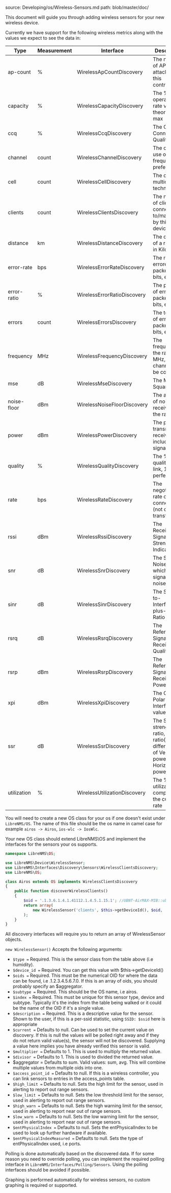 source: Developing/os/Wireless-Sensors.md
path: blob/master/doc/

This document will guide you through adding wireless sensors for your
new wireless device.

Currently we have support for the following wireless metrics along
with the values we expect to see the data in:

| Type        | Measurement | Interface                    | Description                                                                                     |
| ----------- | ----------- | ---------------------------- | ----------------------------------------------------------------------------------------------- |
| ap-count    | %           | WirelessApCountDiscovery     | The number of APs attached to this controller                                                   |
| capacity    | %           | WirelessCapacityDiscovery    | The % of operating rate vs theoretical max                                                      |
| ccq         | %           | WirelessCcqDiscovery         | The Client Connection Quality                                                                   |
| channel     | count       | WirelessChannelDiscovery     | The channel, use of frequency is preferred                                                      |
| cell        | count       | WirelessCellDiscovery        | The cell in a multicell technology                                                              |
| clients     | count       | WirelessClientsDiscovery     | The number of clients connected to/managed by this device                                       |
| distance    | km          | WirelessDistanceDiscovery    | The distance of a radio link in Kilometers                                                      |
| error-rate  | bps         | WirelessErrorRateDiscovery   | The rate of errored packets or bits, etc                                                        |
| error-ratio | %           | WirelessErrorRatioDiscovery  | The percent of errored packets or bits, etc                                                     |
| errors      | count       | WirelessErrorsDiscovery      | The total bits of errored packets or bits, etc                                                  |
| frequency   | MHz         | WirelessFrequencyDiscovery   | The frequency of the radio in MHz, channels can be converted                                    |
| mse         | dB          | WirelessMseDiscovery         | The Mean Square Error                                                                           |
| noise-floor | dBm         | WirelessNoiseFloorDiscovery  | The amount of noise received by the radio                                                       |
| power       | dBm         | WirelessPowerDiscovery       | The power of transmit or receive, including signal level                                        |
| quality     | %           | WirelessQualityDiscovery     | The % of quality of the link, 100% = perfect link                                               |
| rate        | bps         | WirelessRateDiscovery        | The negotiated rate of the connection (not data transfer)                                       |
| rssi        | dBm         | WirelessRssiDiscovery        | The Received Signal Strength Indicator                                                          |
| snr         | dB          | WirelessSnrDiscovery         | The Signal to Noise ratio, which is signal - noise floor                                        |
| sinr        | dB          | WirelessSinrDiscovery        | The Signal-to-Interference-plus-Noise Ratio                                                     |
| rsrq        | dB          | WirelessRsrqDiscovery        | The Reference Signal Received Quality                                                           |
| rsrp        | dBm         | WirelessRsrpDiscovery        | The Reference Signals Received Power                                                            |
| xpi         | dBm         | WirelessXpiDiscovery         | The Cross Polar Interference values                                                             |
| ssr         | dB          | WirelessSsrDiscovery         | The Signal strength ratio, the ratio(or difference) of Vertical rx power to Horizontal rx power |
| utilization | %           | WirelessUtilizationDiscovery | The % of utilization compared to the current rate                                               |

You will need to create a new OS class for your os if one doesn't exist
under `LibreNMS/OS`.  The name of this file should be the os name in
camel case for example `airos -> Airos`, `ios-wlc -> IosWlc`.

Your new OS class should extend LibreNMS\OS and implement the
interfaces for the sensors your os supports.

```php
namespace LibreNMS\OS;

use LibreNMS\Device\WirelessSensor;
use LibreNMS\Interfaces\Discovery\Sensors\WirelessClientsDiscovery;
use LibreNMS\OS;

class Airos extends OS implements WirelessClientsDiscovery
{
    public function discoverWirelessClients()
    {
        $oid = '.1.3.6.1.4.1.41112.1.4.5.1.15.1'; //UBNT-AirMAX-MIB::ubntWlStatStaCount.1
        return array(
            new WirelessSensor('clients', $this->getDeviceId(), $oid, 'airos', 1, 'Clients')
        );
    }
}
```

All discovery interfaces will require you to return an array of WirelessSensor objects.

`new WirelessSensor()` Accepts the following arguments:

- `$type =` Required. This is the sensor class from the table above (i.e humidity).
- `$device_id =` Required. You can get this value with $this->getDeviceId()
- `$oids =` Required. This must be the numerical OID for where the data
  can be found, i.e .1.2.3.4.5.6.7.0. If this is an array of oids, you
  should probably specify an $aggregator.
- `$subtype =` Required. This should be the OS name, i.e airos.
- `$index =` Required. This must be unique for this sensor type, device and subtype.
  Typically it's the index from the table being walked or it could be
  the name of the OID if it's a single value.
- `$description =` Required. This is a descriptive value for the sensor.
  Shown to the user, if this is a per-ssid statistic, using `SSID:
  $ssid` here is appropriate
- `$current =` Defaults to null. Can be used to set the current value on discovery.
  If this is null the values will be polled right away and if they do
  not return valid value(s), the sensor will not be
  discovered. Supplying a value here implies you have already verified
  this sensor is valid.
- `$multiplier =` Defaults to 1. This is used to multiply the returned value.
- `$divisor =` Defaults to 1. This is used to divided the returned value.
- $aggregator = Defaults to sum. Valid values: sum, avg. This will
  combine multiple values from multiple oids into one.
- `$access_point_id =` Defaults to null. If this is a wireless
  controller, you can link sensors to entries in the access_points table.
- `$high_limit =` Defaults to null. Sets the high limit for the sensor,
  used in alerting to report out range sensors.
- `$low_limit =` Defaults to null. Sets the low threshold limit for the
  sensor, used in alerting to report out range sensors.
- `$high_warn =` Defaults to null. Sets the high warning limit for the
  sensor, used in alerting to report near out of range sensors.
- `$low_warn =` Defaults to null. Sets the low warning limit for the
  sensor, used in alerting to report near out of range sensors.
- `$entPhysicalIndex =` Defaults to null. Sets the entPhysicalIndex to
  be used to look up further hardware if available.
- `$entPhysicalIndexMeasured =` Defaults to null. Sets the type of
  entPhysicalIndex used, i.e ports.

Polling is done automatically based on the discovered data.  If for
some reason you need to override polling, you can implement the
required polling interface in `LibreNMS/Interfaces/Polling/Sensors`.
Using the polling interfaces should be avoided if possible.

Graphing is performed automatically for wireless sensors, no custom
graphing is required or supported.
